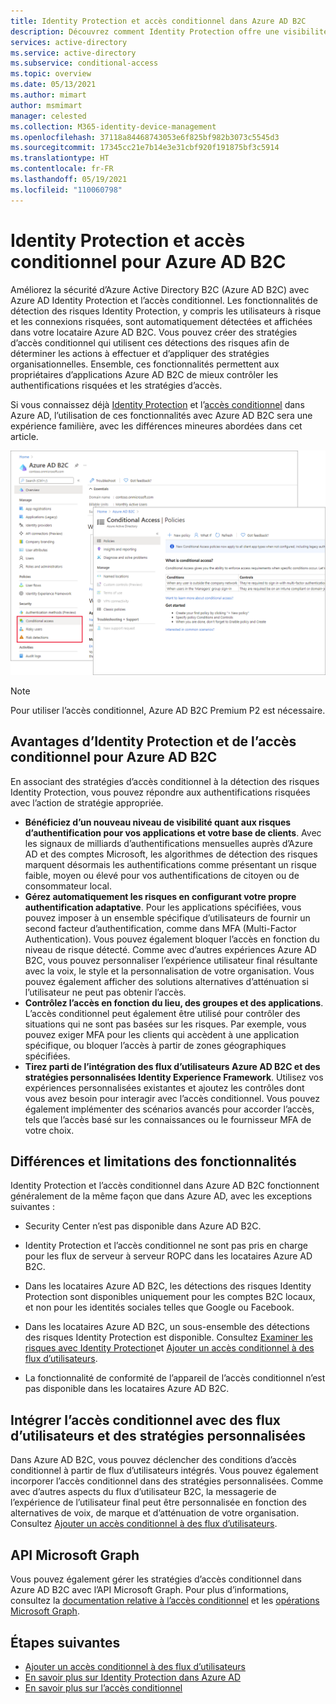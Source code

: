 ```yaml
---
title: Identity Protection et accès conditionnel dans Azure AD B2C
description: Découvrez comment Identity Protection offre une visibilité quant aux connexions risquées et aux détections des risques. Découvrez comment l’accès conditionnel vous permet d’appliquer des stratégies organisationnelles basées sur des événements à risque dans vos locataires Azure AD B2C.
services: active-directory
ms.service: active-directory
ms.subservice: conditional-access
ms.topic: overview
ms.date: 05/13/2021
ms.author: mimart
author: msmimart
manager: celested
ms.collection: M365-identity-device-management
ms.openlocfilehash: 37118a84468743053e6f825bf982b3073c5545d3
ms.sourcegitcommit: 17345cc21e7b14e3e31cbf920f191875bf3c5914
ms.translationtype: HT
ms.contentlocale: fr-FR
ms.lasthandoff: 05/19/2021
ms.locfileid: "110060798"
---
```

# <a name="identity-protection-and-conditional-access-for-azure-ad-b2c"></a>Identity Protection et accès conditionnel pour Azure AD B2C

Améliorez la sécurité d’Azure Active Directory B2C (Azure AD B2C) avec Azure AD Identity Protection et l’accès conditionnel. Les fonctionnalités de détection des risques Identity Protection, y compris les utilisateurs à risque et les connexions risquées, sont automatiquement détectées et affichées dans votre locataire Azure AD B2C. Vous pouvez créer des stratégies d’accès conditionnel qui utilisent ces détections des risques afin de déterminer les actions à effectuer et d’appliquer des stratégies organisationnelles. Ensemble, ces fonctionnalités permettent aux propriétaires d’applications Azure AD B2C de mieux contrôler les authentifications risquées et les stratégies d’accès.
  
Si vous connaissez déjà [Identity Protection](../active-directory/identity-protection/overview-identity-protection.md) et l’[accès conditionnel](../active-directory/conditional-access/overview.md) dans Azure AD, l’utilisation de ces fonctionnalités avec Azure AD B2C sera une expérience familière, avec les différences mineures abordées dans cet article.

![Accès conditionnel dans un locataire B2C](media/conditional-access-identity-protection-overview/conditional-access-b2c.png)

> [!NOTE]
> Pour utiliser l’accès conditionnel, Azure AD B2C Premium P2 est nécessaire.

## <a name="benefits-of-identity-protection-and-conditional-access-for-azure-ad-b2c"></a>Avantages d’Identity Protection et de l’accès conditionnel pour Azure AD B2C  

En associant des stratégies d’accès conditionnel à la détection des risques Identity Protection, vous pouvez répondre aux authentifications risquées avec l’action de stratégie appropriée.

- **Bénéficiez d’un nouveau niveau de visibilité quant aux risques d’authentification pour vos applications et votre base de clients**. Avec les signaux de milliards d’authentifications mensuelles auprès d’Azure AD et des comptes Microsoft, les algorithmes de détection des risques marquent désormais les authentifications comme présentant un risque faible, moyen ou élevé pour vos authentifications de citoyen ou de consommateur local.
- **Gérez automatiquement les risques en configurant votre propre authentification adaptative**. Pour les applications spécifiées, vous pouvez imposer à un ensemble spécifique d’utilisateurs de fournir un second facteur d’authentification, comme dans MFA (Multi-Factor Authentication). Vous pouvez également bloquer l’accès en fonction du niveau de risque détecté. Comme avec d’autres expériences Azure AD B2C, vous pouvez personnaliser l’expérience utilisateur final résultante avec la voix, le style et la personnalisation de votre organisation. Vous pouvez également afficher des solutions alternatives d’atténuation si l’utilisateur ne peut pas obtenir l’accès.
- **Contrôlez l’accès en fonction du lieu, des groupes et des applications**.  L’accès conditionnel peut également être utilisé pour contrôler des situations qui ne sont pas basées sur les risques. Par exemple, vous pouvez exiger MFA pour les clients qui accèdent à une application spécifique, ou bloquer l’accès à partir de zones géographiques spécifiées.
- **Tirez parti de l’intégration des flux d’utilisateurs Azure AD B2C et des stratégies personnalisées Identity Experience Framework**. Utilisez vos expériences personnalisées existantes et ajoutez les contrôles dont vous avez besoin pour interagir avec l’accès conditionnel. Vous pouvez également implémenter des scénarios avancés pour accorder l’accès, tels que l’accès basé sur les connaissances ou le fournisseur MFA de votre choix.

## <a name="feature-differences-and-limitations"></a>Différences et limitations des fonctionnalités

Identity Protection et l’accès conditionnel dans Azure AD B2C fonctionnent généralement de la même façon que dans Azure AD, avec les exceptions suivantes :

- Security Center n’est pas disponible dans Azure AD B2C.

- Identity Protection et l’accès conditionnel ne sont pas pris en charge pour les flux de serveur à serveur ROPC dans les locataires Azure AD B2C.

- Dans les locataires Azure AD B2C, les détections des risques Identity Protection sont disponibles uniquement pour les comptes B2C locaux, et non pour les identités sociales telles que Google ou Facebook.

- Dans les locataires Azure AD B2C, un sous-ensemble des détections des risques Identity Protection est disponible. Consultez [Examiner les risques avec Identity Protection](identity-protection-investigate-risk.md)et [Ajouter un accès conditionnel à des flux d’utilisateurs](conditional-access-user-flow.md).

- La fonctionnalité de conformité de l’appareil de l’accès conditionnel n’est pas disponible dans les locataires Azure AD B2C.


## <a name="integrate-conditional-access-with-user-flows-and-custom-policies"></a>Intégrer l’accès conditionnel avec des flux d’utilisateurs et des stratégies personnalisées

Dans Azure AD B2C, vous pouvez déclencher des conditions d’accès conditionnel à partir de flux d’utilisateurs intégrés. Vous pouvez également incorporer l’accès conditionnel dans des stratégies personnalisées. Comme avec d’autres aspects du flux d’utilisateur B2C, la messagerie de l’expérience de l’utilisateur final peut être personnalisée en fonction des alternatives de voix, de marque et d’atténuation de votre organisation. Consultez [Ajouter un accès conditionnel à des flux d’utilisateurs](conditional-access-user-flow.md).

## <a name="microsoft-graph-api"></a>API Microsoft Graph

Vous pouvez également gérer les stratégies d’accès conditionnel dans Azure AD B2C avec l’API Microsoft Graph. Pour plus d’informations, consultez la [documentation relative à l’accès conditionnel](../active-directory/conditional-access/overview.md) et les [opérations Microsoft Graph](microsoft-graph-operations.md#conditional-access).

## <a name="next-steps"></a>Étapes suivantes

- [Ajouter un accès conditionnel à des flux d’utilisateurs](conditional-access-user-flow.md)
- [En savoir plus sur Identity Protection dans Azure AD](../active-directory/identity-protection/overview-identity-protection.md)
- [En savoir plus sur l’accès conditionnel](../active-directory/conditional-access/overview.md)